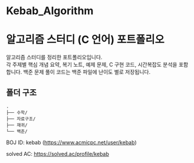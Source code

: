# Kebab_Algorithm
# 알고리즘 스터디 (C 언어) 포트폴리오

알고리즘 스터디를 정리한 포트폴리오입니다.  
각 주제별 핵심 개념 요약, 복기 노트, 예제 문제, C 구현 코드, 시간복잡도 분석을 포함합니다.
백준 문제 풀이 코드는 백준 파일에 난이도 별로 저장됩니다.

## 폴더 구조
```
.
├── 수학/
├── 자료구조/
├── 재귀/
└── 백준/

```
BOJ ID: kebab (https://www.acmicpc.net/user/kebab)

solved AC: https://solved.ac/profile/kebab
